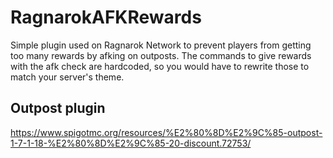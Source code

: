 # RagnarokAFKRewards
Simple plugin used on Ragnarok Network to prevent players from getting too many rewards by afking on outposts. The commands to give rewards with the afk check are hardcoded, so you would have to rewrite those to match your server's theme.

## Outpost plugin
https://www.spigotmc.org/resources/%E2%80%8D%E2%9C%85-outpost-1-7-1-18-%E2%80%8D%E2%9C%85-20-discount.72753/
